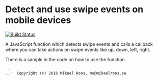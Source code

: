 # Detect and use swipe events on mobile devices

[![Build Status](https://travis-ci.org/mosbth/detect-swipe-event.svg?branch=master)](https://travis-ci.org/mosbth/detect-swipe-event)

A JavaScript function which detects swipe events and calls a callback where you can take actions on swipe events like up, down, left, right.

There is a sample in the code on how to use the function.


```                                                      
 .                                                       
..:  Copyright (c) 2016 Mikael Roos, me@mikaelroos.se 
```                                                      
